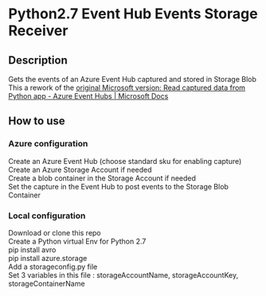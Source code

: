 # Python2.7 Event Hub Events Storage Receiver

## Description 
Gets the events of an Azure Event Hub captured and stored in Storage Blob   
This a rework of the <a href="https://docs.microsoft.com/en-us/azure/event-hubs/event-hubs-capture-python">original Microsoft version: Read captured data from Python app - Azure Event Hubs | Microsoft Docs</a>

## How to use
### Azure configuration
Create an Azure Event Hub (choose standard sku for enabling capture)   
Create an Azure Storage Account if needed   
Create a blob container in the Storage Account if needed   
Set the capture in the Event Hub to post events to the Storage Blob Container  

### Local configuration
Download or clone this repo   
Create a Python virtual Env for Python 2.7   
pip install avro   
pip install azure.storage   
Add a storageconfig.py file   
Set 3 variables in this file : storageAccountName, storageAccountKey, storageContainerName
